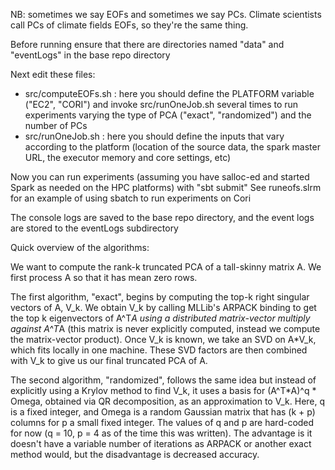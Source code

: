 NB: sometimes we say EOFs and sometimes we say PCs. Climate scientists call PCs of climate fields EOFs, so they're the same thing.

Before running ensure that there are directories named "data" and "eventLogs" in the base repo directory

Next edit these files:
- src/computeEOFs.sh : here you should define the PLATFORM variable ("EC2", "CORI") and invoke src/runOneJob.sh several times to 
  run experiments varying the type of PCA ("exact", "randomized") and the number of PCs 
- src/runOneJob.sh : here you should define the inputs that vary according to the platform (location of the source data, the spark master URL, the executor memory and core settings, etc)

Now you can run experiments (assuming you have salloc-ed and started Spark as needed on the HPC platforms) with 
"sbt submit"
See runeofs.slrm for an example of using sbatch to run experiments on Cori

The console logs are saved to the base repo directory, and the event logs are stored to the eventLogs subdirectory

Quick overview of the algorithms:

We want to compute the rank-k truncated PCA of a tall-skinny matrix A. We first process A so that it has mean zero rows. 

The first algorithm, "exact", begins by computing the top-k right singular vectors of A, V_k. We obtain V_k by calling MLLib's ARPACK binding to get the top k eigenvectors of A^T*A using a distributed matrix-vector multiply against A^T*A (this matrix is never explicitly computed, instead we compute the matrix-vector product). Once V_k is known, we take an SVD on A*V_k, which fits locally in one machine. These SVD factors are then combined with V_k to give us our final truncated PCA of A.

The second algorithm, "randomized", follows the same idea but instead of explicitly using a Krylov method to find V_k, it uses a basis for (A^T*A)^q * Omega, obtained via QR decomposition, as an approximation to V_k. Here, q is a fixed integer, and Omega is a random Gaussian matrix that has (k + p) columns for p a small fixed integer. The values of q and p are hard-coded for now (q = 10, p = 4 as of the time this was written). The advantage is it doesn't have a variable number of iterations as ARPACK or another exact method would, but the disadvantage is decreased accuracy. 
